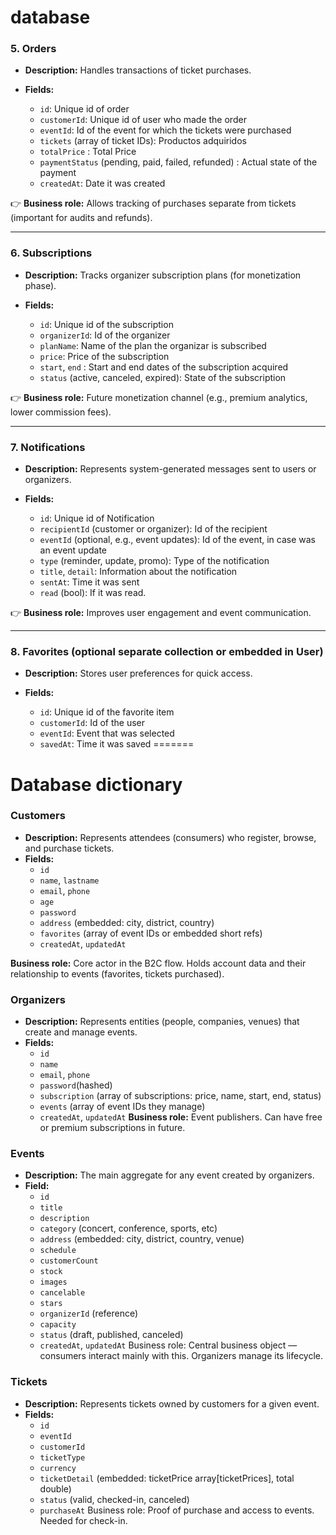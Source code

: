 # database

### 5. **Orders**

* **Description:** Handles transactions of ticket purchases.
* **Fields:**

  * `id`: Unique id of order
  * `customerId`: Unique id of user who made the order
  * `eventId`: Id of the event for which the tickets were purchased 
  * `tickets` (array of ticket IDs): Productos adquiridos
  * `totalPrice` : Total Price
  * `paymentStatus` (pending, paid, failed, refunded) : Actual state of the payment
  * `createdAt`: Date it was created

👉 **Business role:** Allows tracking of purchases separate from tickets (important for audits and refunds).

---

### 6. **Subscriptions**

* **Description:** Tracks organizer subscription plans (for monetization phase).
* **Fields:**

  * `id`: Unique id of the subscription
  * `organizerId`: Id of the organizer
  * `planName`: Name of the plan the organizar is subscribed
  * `price`: Price of the subscription
  * `start`, `end` : Start and end dates of the subscription acquired
  * `status` (active, canceled, expired): State of the subscription

👉 **Business role:** Future monetization channel (e.g., premium analytics, lower commission fees).

---

### 7. **Notifications**

* **Description:** Represents system-generated messages sent to users or organizers.
* **Fields:**

  * `id`: Unique id of Notification
  * `recipientId` (customer or organizer): Id of the recipient
  * `eventId` (optional, e.g., event updates): Id of the event, in case was an event update
  * `type` (reminder, update, promo): Type of the notification
  * `title`, `detail`: Information about the notification
  * `sentAt`: Time it was sent
  * `read` (bool): If it was read. 

👉 **Business role:** Improves user engagement and event communication.

---

### 8. **Favorites (optional separate collection or embedded in User)**

* **Description:** Stores user preferences for quick access.
* **Fields:**

  * `id`: Unique id of the favorite item
  * `customerId`: Id of the user 
  * `eventId`: Event that was selected
  * `savedAt`: Time it was saved
=======
# Database dictionary

### Customers
- **Description:** Represents attendees (consumers) who register, browse, and purchase tickets.
- **Fields:**
    - ``id``
    - ``name``, ``lastname``
    - ``email``, ``phone``
    - ``age``
    - ``password``
    - ``address`` (embedded: city, district, country)
    - ``favorites`` (array of event IDs or embedded short refs)
    - ``createdAt``, ``updatedAt``

**Business role:** Core actor in the B2C flow. Holds account data and their relationship to events (favorites, tickets purchased).

### Organizers
- **Description:** Represents entities (people, companies, venues) that create and manage events.
- **Fields:**
    - ``id``
    - ``name``
    - ``email``, ``phone``
    - ``password``(hashed)
    - ``subscription`` (array of subscriptions: price, name, start, end, status)
    - ``events`` (array of event IDs they manage)
    - ``createdAt``, ``updatedAt``
**Business role:** Event publishers. Can have free or premium subscriptions in future.

### Events
- **Description:** The main aggregate for any event created by organizers.
- **Field:**
    - ``id``
    - ``title``
    - ``description``
    - ``category`` (concert, conference, sports, etc)
    - ``address`` (embedded: city, district, country, venue)
    - ``schedule``
    - ``customerCount``
    - ``stock``
    - ``images``
    - ``cancelable``
    - ``stars``
    - ``organizerId`` (reference)
    - ``capacity``
    - ``status`` (draft, published, canceled)
    - ``createdAt``, ``updatedAt``
Business role: Central business object — consumers interact mainly with this. Organizers manage its lifecycle.

### Tickets
- **Description:** Represents tickets owned by customers for a given event.
- **Fields:** 
    - ``id``
    - ``eventId``
    - ``customerId``
    - ``ticketType``
    - ``currency``
    - ``ticketDetail`` (embedded: ticketPrice array[ticketPrices], total double)
    - ``status`` (valid, checked-in, canceled)
    - ``purchaseAt``
Business role: Proof of purchase and access to events. Needed for check-in.
